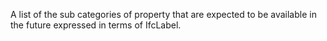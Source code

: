 A list of the sub categories of property that are expected to be available in the future expressed in terms of IfcLabel.
